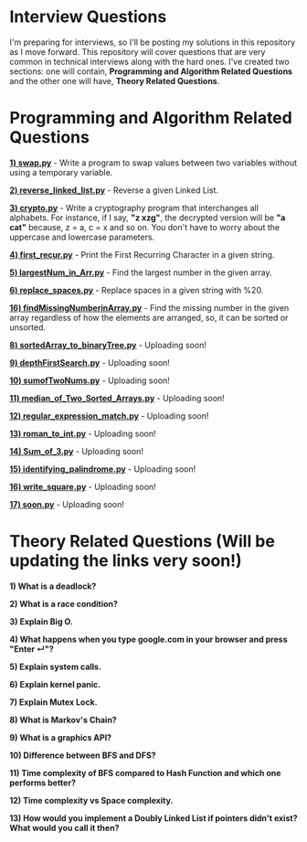 # Interview Questions
I'm preparing for interviews, so I'll be posting my solutions in this repository as I move forward. This repository will cover questions that are very common in technical interviews along with the hard ones. I've created two sections: one will contain, <b>Programming and Algorithm Related Questions</b> and the other one will have, <b>Theory Related Questions</b>.

# Programming and Algorithm Related Questions
<b><a href="https://github.com/bootkernel/Interview-Questions/blob/master/swap.py">1) swap.py</a></b> - Write a program to swap values between two variables without using a temporary variable.

<b><a href="https://github.com/bootkernel/Interview-Questions/blob/master/reverse_linked_list.py">2) reverse_linked_list.py</a></b> - Reverse a given Linked List.

<b><a href="https://github.com/bootkernel/Interview-Questions/blob/master/crypto.py">3) crypto.py</a></b> - Write a cryptography program that interchanges all alphabets. For instance, if I say, <b>"z xzg"</b>, the decrypted version will be <b>"a cat"</b> because, z = a, c = x and so on. You don't have to worry about the uppercase and lowercase parameters.

<b><a href="https://github.com/bootkernel/Interview-Questions/blob/master/first_recur.py">4) first_recur.py</a></b> - Print the First Recurring Character in a given string.

<b><a href="https://github.com/bootkernel/Interview-Questions/blob/master/largestNum_in_Arr.py">5) largestNum_in_Arr.py</a></b> - Find the largest number in the given array.

<b><a href="https://github.com/bootkernel/Interview-Questions/blob/master/replace_spaces.py">6) replace_spaces.py</a></b> - Replace spaces in a given string with %20.

<b><a href="https://github.com/bootkernel/Interview-Questions/blob/master/findMissingNumberinArray.py">16) findMissingNumberinArray.py</a></b> - Find the missing number in the given array regardless of how the elements are arranged, so, it can be sorted or unsorted.

<b><a href="#">8) sortedArray_to_binaryTree.py</a></b> - Uploading soon!

<b><a href="#">9) depthFirstSearch.py</a></b> - Uploading soon!

<b><a href="#">10) sumofTwoNums.py</a></b> - Uploading soon!

<b><a href="#">11) median_of_Two_Sorted_Arrays.py</a></b> - Uploading soon!

<b><a href="#">12) regular_expression_match.py</a></b> - Uploading soon!

<b><a href="#">13) roman_to_int.py</a></b> - Uploading soon!

<b><a href="#">14) Sum_of_3.py</a></b> - Uploading soon!

<b><a href="#">15) identifying_palindrome.py</a></b> - Uploading soon!

<b><a href="#">16) write_square.py</a></b> - Uploading soon!

<b><a href="#">17) soon.py</a></b> - Uploading soon!

# Theory Related Questions (Will be updating the links very soon!)
<b> 1) What is a deadlock? </b>

<b> 2) What is a race condition? </b>

<b> 3) Explain Big O. </b> 

<b> 4) What happens when you type google.com in your browser and press "Enter ↵"? </b>

<b> 5) Explain system calls. </b>

<b> 6) Explain kernel panic. </b>

<b> 7) Explain Mutex Lock. </b>

<b> 8) What is Markov's Chain? </b>

<b> 9) What is a graphics API? </b>

<b> 10) Difference between BFS and DFS? </b>

<b> 11) Time complexity of BFS compared to Hash Function and which one performs better? </b>

<b> 12) Time complexity vs Space complexity. </b>

<b> 13) How would you implement a Doubly Linked List if pointers didn't exist? What would you call it then? </b>



